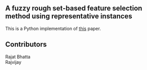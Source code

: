 ## A fuzzy rough set-based feature selection method using representative instances


This is a Python implementation of [this](https://www.researchgate.net/publication/323986294_A_fuzzy_rough_set-based_feature_selection_method_using_representative_instances) paper.


##  Contributors

Rajat Bhatta <br>
Rajvijay
